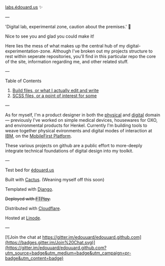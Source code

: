 [labs.édouard.us](http://labs.edouard.us/ "labs.édouard.us") :sparkles:

—

'Digital lab, experimental zone, caution about the premises.' :construction:

Nice to see you and glad you could make it!

Here lies the mess of what makes up the central hub of my digital-experimentation-zone. Although I've broken out my projects structure to rest within seperate repositories, you'll find in this particular repo the core of the site, information regarding me, and other related stuff.

—

Table of Contents

1. [Build files, or what I actually edit and write](https://github.com/edouerd/edouerd.github.com/tree/master/build)
2. [SCSS files, or a point of interest for some](https://github.com/edouerd/edouerd.github.com/tree/master/build/static/css)

—

As for myself, I'm a product designer in both the [physical](https://en.wikipedia.org/wiki/Industrial_design) and [digital](https://en.wikipedia.org/wiki/Interaction_design) domain — previously I've worked on simple medical devices, housewares for OXO, and environmental products for Henkel. Currently I'm building tools to weave together physical evironments and digital modes of interaction at [IBM](http://www.ibm.com/design/), on the [MobileFirst Platform](http://www.ibm.com/mobilefirst/us/en/mobilefirst-for-ios/).

These various projects on github are a public effort to more-deeply integrate technical foundations of digital design into my toolkit.

—

Test bed for [édouard.us](http://edouard.us/)

Built with [Cactus](http://cactusformac.com/docs/). (Weaning myself off this soon)

Templated with [Django](https://www.djangoproject.com).

~~Deployed with [FTPloy](https://ftploy.com/).~~

Distributed with [Cloudflare](https://www.cloudflare.com/a/overview/edouard.us).

Hosted at [Linode](https://www.linode.com).

—

[![Join the chat at https://gitter.im/edouuard/edouuard.github.com](https://badges.gitter.im/Join%20Chat.svg)](https://gitter.im/edouuard/edouuard.github.com?utm_source=badge&utm_medium=badge&utm_campaign=pr-badge&utm_content=badge)
